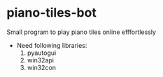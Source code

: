 # piano-tiles-bot
Small program to play piano tiles online efffortlessly
* Need following libraries:
    1. pyautogui
    1. win32api
    1. win32con
